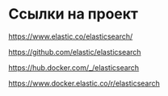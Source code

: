 # Ссылки на проект

https://www.elastic.co/elasticsearch/

https://github.com/elastic/elasticsearch

https://hub.docker.com/_/elasticsearch

https://www.docker.elastic.co/r/elasticsearch